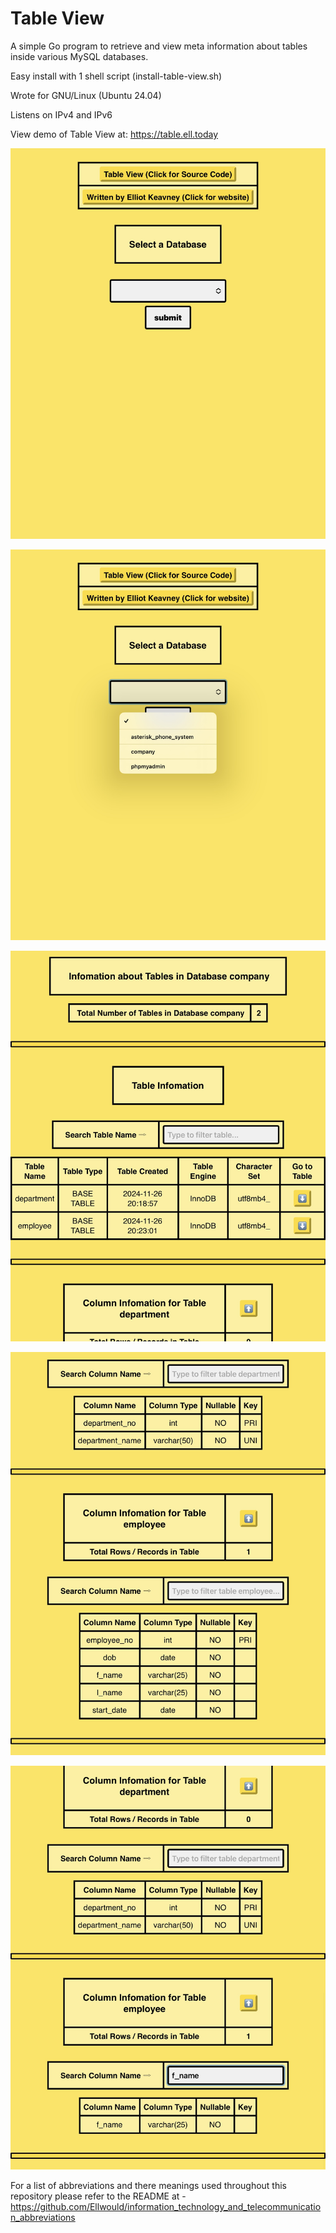 # Table View
A simple Go program to retrieve and view meta information about tables inside various MySQL databases.

Easy install with 1 shell script (install-table-view.sh)

Wrote for GNU/Linux (Ubuntu 24.04)

Listens on IPv4 and IPv6

View demo of Table View at: https://table.ell.today

![image](https://github.com/Ellwould/table-view/blob/main/image/default.jpg)

![image](https://github.com/Ellwould/table-view/blob/main/image/select-database.jpg)

![image](https://github.com/Ellwould/table-view/blob/main/image/table-list.jpg)

![image](https://github.com/Ellwould/table-view/blob/main/image/table-info.jpg)

![image](https://github.com/Ellwould/table-view/blob/main/image/filter-table.jpg)

For a list of abbreviations and there meanings used throughout this repository please refer to the README at - https://github.com/Ellwould/information_technology_and_telecommunication_abbreviations
